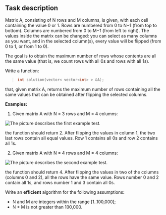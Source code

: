 ## Task description

Matrix A, consisting of N rows and M columns, is given, with each  cell containing the value 0 or 1. Rows are numbered from 0 to N−1 (from  top to bottom). Columns are numbered from 0 to M−1 (from left to right).  The values inside the matrix can be changed: you can select as many  columns as you want, and in the selected column(s), every value will be  flipped (from 0 to 1, or from 1 to 0).

The goal is to obtain the maximum number of rows whose contents are  all the same value (that is, we count rows with all 0s and rows with all  1s).

Write a function:

> ```c++
> int solution(vector< vector<int> > &A);
> ```

that, given matrix A, returns the maximum number of rows containing  all the same values that can be obtained after flipping the selected  columns.

**Examples:**

1. Given matrix A with N = 3 rows and M = 4 columns:

![The picture describes the first example test.](https://codility-frontend-prod.s3.amazonaws.com/media/task_static/flipping_matrix/static/images/auto/a7fa23f8c6ce24da9e9ae1674862684e.png)

the function should return 2. After flipping the values in column 1,  the two last rows contain all equal values. Row 1 contains all 0s and  row 2 contains all 1s.

2. Given matrix A with N = 4 rows and M = 4 columns:

![The picture describes the second example test.](https://codility-frontend-prod.s3.amazonaws.com/media/task_static/flipping_matrix/static/images/auto/b1f802256278b9c4374430add09932ee.png)

the function should return 4. After flipping the values in two of the  columns (columns 0 and 2), all the rows have the same value. Rows  number 0 and 2 contain all 1s, and rows number 1 and 3 contain all 0s.

Write an **efficient** algorithm for the following assumptions:

- N and M are integers within the range [1..100,000];
- N * M is not greater than 100,000.

